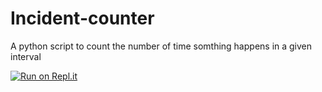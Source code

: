 # Incident-counter
A python script to count the number of time somthing happens in a given interval

[![Run on Repl.it](https://repl.it/badge/github/g-d-j-evans/Incident-counter)](https://repl.it/github/g-d-j-evans/Incident-counter)